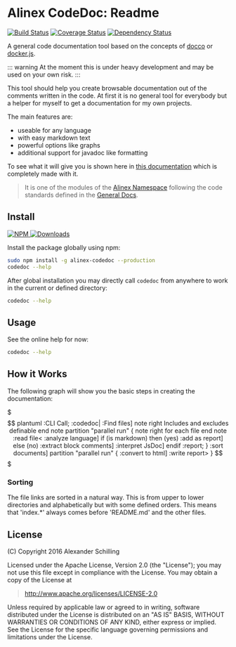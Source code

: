 Alinex CodeDoc: Readme
=================================================

[![Build Status](https://travis-ci.org/alinex/node-codedoc.svg?branch=master)](https://travis-ci.org/alinex/node-codedoc)
[![Coverage Status](https://coveralls.io/repos/alinex/node-codedoc/badge.png?branch=master)](https://coveralls.io/r/alinex/node-codedoc?branch=master)
[![Dependency Status](https://gemnasium.com/alinex/node-codedoc.png)](https://gemnasium.com/alinex/node-codedoc)

A general code documentation tool based on the concepts of
[docco](http://jashkenas.github.io/docco/) or [docker.js](https://jbt.github.io/docker/src/docker.js.html).

::: warning
At the moment this is under heavy development and may be used on your own risk.
:::

This tool should help you create browsable documentation out of the comments written
in the code. At first it is no general tool for everybody but a helper for myself to
get a documentation for my own projects.

The main features are:

- useable for any language
- with easy markdown text
- powerful options like graphs
- additional support for javadoc like formatting

To see what it will give you is shown here in [this documentation](http://alinex.github.io/node-codedoc)
which is completely made with it.

> It is one of the modules of the [Alinex Namespace](http://alinex.github.io/code.html)
> following the code standards defined in the [General Docs](http://alinex.github.io/develop).


Install
-------------------------------------------------

[![NPM](https://nodei.co/npm/alinex-codedoc.png?downloads=true&downloadRank=true&stars=true)
 ![Downloads](https://nodei.co/npm-dl/alinex-codedoc.png?months=9&height=3)
](https://www.npmjs.com/package/alinex-codedoc)

Install the package globally using npm:

``` sh
sudo npm install -g alinex-codedoc --production
codedoc --help
```

After global installation you may directly call `codedoc` from anywhere to work
in the current or defined directory:

``` sh
codedoc --help
```


Usage
-------------------------------------------------

See the online help for now:

``` sh
codedoc --help
```


How it Works
-------------------------------------------------

The following graph will show you the basic steps in creating the documentation:

$$$ plantuml
  :CLI Call;
  :codedoc|
  :Find files]
  note right
    Includes and excludes
    definable
  end note
  partition "parallel run" {
    note right
      for each
      file
    end note
    :read file<
    :analyze language]
    if (is markdown) then (yes)
      :add as report]
    else (no)
      :extract
      block comments]
      :interpret JsDoc]
    endif
    :report;
  }
  :sort documents]
  partition "parallel run" {
    :convert to html]
    :write report>
  }
$$$

### Sorting

The file links are sorted in a natural way. This is from upper to lower directories
and alphabetically but with some defined orders. This means that 'index.*' always
comes before 'README.md' and the other files.


License
-------------------------------------------------

(C) Copyright 2016 Alexander Schilling

Licensed under the Apache License, Version 2.0 (the "License");
you may not use this file except in compliance with the License.
You may obtain a copy of the License at

>  <http://www.apache.org/licenses/LICENSE-2.0>

Unless required by applicable law or agreed to in writing, software
distributed under the License is distributed on an "AS IS" BASIS,
WITHOUT WARRANTIES OR CONDITIONS OF ANY KIND, either express or implied.
See the License for the specific language governing permissions and
limitations under the License.
